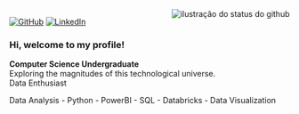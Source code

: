 <img align='right' src="https://github-readme-stats.vercel.app/api?username=liralves&show_icons=true&title_color=58a6ff&text_color=c9d1d9&icon_color=58a6ff&bg_color=0d1117&cache_seconds=2300" alt="ilustração do status do github">

[![GitHub](https://img.shields.io/static/v1?label=Overview&message=LIRALVES&color=0366d6&style=for-the-badge&logo=GitHub)](https://github.com/liralves)
[![LinkedIn](https://img.shields.io/badge/LinkedIn-0077B5?style=for-the-badge&logo=linkedin&logoColor=white)](https://www.linkedin.com/in/luana-liraa/)  

### Hi, welcome to my profile!
**Computer Science Undergraduate**  
Exploring the magnitudes of this technological universe.  
Data Enthusiast

<div align="left">Data Analysis - Python -  PowerBI - SQL - Databricks - Data Visualization</div>

